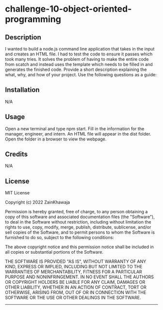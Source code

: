 # challenge-10-object-oriented-programming

## Description
I wanted to build a node.js command line application that takes in the input and creates an HTML file. I had to test the code to ensure it passes which took many tries. It solves the problem of having to make the entire code from scatch and instead uses the template which needs to be filled in and generates the finished code.
Provide a short description explaining the what, why, and how of your project. Use the following questions as a guide:

## Installation

N/A

## Usage
Open a new terminal and type npm start. Fill in the information for the manager, engineer, and intern. An HTML file will appear in the dist folder. Open the folder in a browser to view the webpage.

## Credits

N/A

## License

MIT License

Copyright (c) 2022 ZainKhawaja

Permission is hereby granted, free of charge, to any person obtaining a copy of this software and associated documentation files (the "Software"), to deal in the Software without restriction, including without limitation the rights to use, copy, modify, merge, publish, distribute, sublicense, and/or sell copies of the Software, and to permit persons to whom the Software is furnished to do so, subject to the following conditions:

The above copyright notice and this permission notice shall be included in all copies or substantial portions of the Software.

THE SOFTWARE IS PROVIDED "AS IS", WITHOUT WARRANTY OF ANY KIND, EXPRESS OR IMPLIED, INCLUDING BUT NOT LIMITED TO THE WARRANTIES OF MERCHANTABILITY, FITNESS FOR A PARTICULAR PURPOSE AND NONINFRINGEMENT. IN NO EVENT SHALL THE AUTHORS OR COPYRIGHT HOLDERS BE LIABLE FOR ANY CLAIM, DAMAGES OR OTHER LIABILITY, WHETHER IN AN ACTION OF CONTRACT, TORT OR OTHERWISE, ARISING FROM, OUT OF OR IN CONNECTION WITH THE SOFTWARE OR THE USE OR OTHER DEALINGS IN THE SOFTWARE.

---